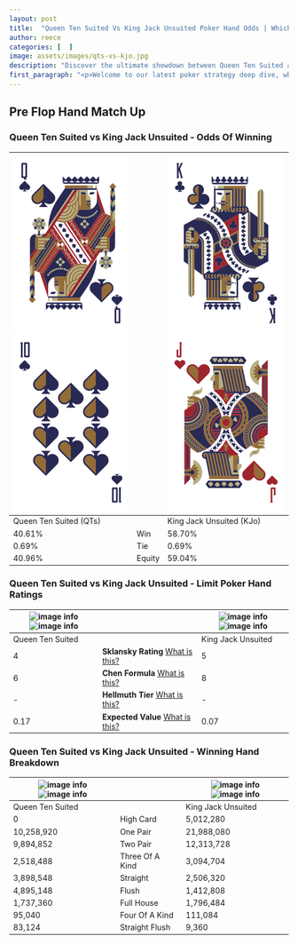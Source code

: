 ```yaml
---
layout: post
title:  "Queen Ten Suited Vs King Jack Unsuited Poker Hand Odds | Which Is The Better Hand In Poker? A Complete Guide"
author: reece
categories: [  ]
image: assets/images/qts-vs-kjo.jpg
description: "Discover the ultimate showdown between Queen Ten Suited and King Jack Unsuited in poker! Uncover the odds, strategies, and scenarios where one hand triumphs over the other. Get ready to up your poker game with this thrilling analysis."
first_paragraph: "<p>Welcome to our latest poker strategy deep dive, where we're pitting two distinct hands against each other in a high-stakes showdown: Queen Ten Suited vs King Jack Unsuited.</p><p>In the dynamic world of poker, every decision counts, and knowing which hand holds the upper hand is key to your success at the table.</p><p>In this article, we'll dissect these two hands, explore the scenarios where one dominates the other, and equip you with the knowledge to make strategic choices that can tip the odds in your favor.</p><p>Get ready to unravel the intriguing dynamics of these poker hands and elevate your game to new heights.</p>"
---
```




[comment]: # (sp0)

## Pre Flop Hand Match Up

<div class="table hand-ratings" markdown="1"> 



### Queen Ten Suited vs King Jack Unsuited - Odds Of Winning


    
| ![image info](assets/images/hand1/q.png) ![image info](assets/images/hand1/t.png) |  | ![image info](assets/images/hand2/k.png) ![image info](assets/images/hand2/jo.png) |
| -------- | -------- | -------- |
| Queen Ten Suited (QTs) |  | King Jack Unsuited (KJo) |
| 40.61% | Win | 58.70% |
| 0.69% | Tie | 0.69% |
| 40.96% | Equity | 59.04% |




[comment]: # (sp1)



### Queen Ten Suited vs King Jack Unsuited - Limit Poker Hand Ratings


    
| ![image info](https://www.riverpairs.com/assets/images/hand1/q.png) ![image info](https://www.riverpairs.com/assets/images/hand1/t.png) |  | ![image info](https://www.riverpairs.com/assets/images/hand2/k.png) ![image info](https://www.riverpairs.com/assets/images/hand2/jo.png) |
| -------- | -------- | -------- |
| Queen Ten Suited |  | King Jack Unsuited |
| 4 | **Sklansky Rating** [What is this?](/sklansky-rating-explained) | 5 |
| 6 | **Chen Formula** [What is this?](/chen-formula-explained) | 8 |
| - | **Hellmuth Tier** [What is this?](/Hellmuth-tier-explained) | - |
| 0.17 | **Expected Value** [What is this?](/expected-value-explained) | 0.07 |




[comment]: # (sp2)



### Queen Ten Suited vs King Jack Unsuited - Winning Hand Breakdown


    
| ![image info](https://www.riverpairs.com/assets/images/hand1/q.png) ![image info](https://www.riverpairs.com/assets/images/hand1/t.png) |  | ![image info](https://www.riverpairs.com/assets/images/hand2/k.png) ![image info](https://www.riverpairs.com/assets/images/hand2/jo.png) |
| -------- | -------- | -------- |
| Queen Ten Suited |  | King Jack Unsuited |
| 0 | High Card | 5,012,280 |
| 10,258,920 | One Pair | 21,988,080 |
| 9,894,852 | Two Pair | 12,313,728 |
| 2,518,488 | Three Of A Kind | 3,094,704 |
| 3,898,548 | Straight | 2,506,320 |
| 4,895,148 | Flush | 1,412,808 |
| 1,737,360 | Full House | 1,796,484 |
| 95,040 | Four Of A Kind | 111,084 |
| 83,124 | Straight Flush | 9,360 |




[comment]: # (sp3)



</div>

[comment]: # (sp4)



[comment]: # (sp5)


